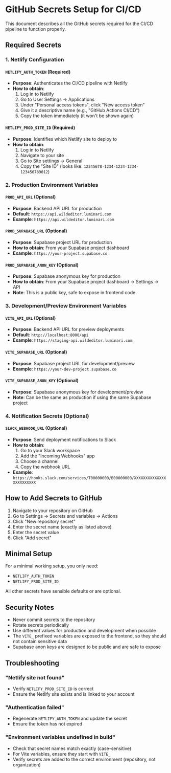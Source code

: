 # GitHub Secrets Setup for CI/CD

This document describes all the GitHub secrets required for the CI/CD pipeline to function properly.

## Required Secrets

### 1. Netlify Configuration

#### `NETLIFY_AUTH_TOKEN` (Required)
- **Purpose**: Authenticates the CI/CD pipeline with Netlify
- **How to obtain**:
  1. Log in to Netlify
  2. Go to User Settings → Applications
  3. Under "Personal access tokens", click "New access token"
  4. Give it a descriptive name (e.g., "GitHub Actions CI/CD")
  5. Copy the token immediately (it won't be shown again)

#### `NETLIFY_PROD_SITE_ID` (Required)
- **Purpose**: Identifies which Netlify site to deploy to
- **How to obtain**:
  1. Log in to Netlify
  2. Navigate to your site
  3. Go to Site settings → General
  4. Copy the "Site ID" (looks like: `12345678-1234-1234-1234-123456789012`)

### 2. Production Environment Variables

#### `PROD_API_URL` (Optional)
- **Purpose**: Backend API URL for production
- **Default**: `https://api.wildeditor.luminari.com`
- **Example**: `https://api.wildeditor.luminari.com`

#### `PROD_SUPABASE_URL` (Optional)
- **Purpose**: Supabase project URL for production
- **How to obtain**: From your Supabase project dashboard
- **Example**: `https://your-project.supabase.co`

#### `PROD_SUPABASE_ANON_KEY` (Optional)
- **Purpose**: Supabase anonymous key for production
- **How to obtain**: From your Supabase project dashboard → Settings → API
- **Note**: This is a public key, safe to expose in frontend code

### 3. Development/Preview Environment Variables

#### `VITE_API_URL` (Optional)
- **Purpose**: Backend API URL for preview deployments
- **Default**: `http://localhost:8000/api`
- **Example**: `https://staging-api.wildeditor.luminari.com`

#### `VITE_SUPABASE_URL` (Optional)
- **Purpose**: Supabase project URL for development/preview
- **Example**: `https://your-dev-project.supabase.co`

#### `VITE_SUPABASE_ANON_KEY` (Optional)
- **Purpose**: Supabase anonymous key for development/preview
- **Note**: Can be the same as production if using the same Supabase project

### 4. Notification Secrets (Optional)

#### `SLACK_WEBHOOK_URL` (Optional)
- **Purpose**: Send deployment notifications to Slack
- **How to obtain**:
  1. Go to your Slack workspace
  2. Add the "Incoming Webhooks" app
  3. Choose a channel
  4. Copy the webhook URL
- **Example**: `https://hooks.slack.com/services/T00000000/B00000000/XXXXXXXXXXXXXXXXXXXXXXXX`

## How to Add Secrets to GitHub

1. Navigate to your repository on GitHub
2. Go to Settings → Secrets and variables → Actions
3. Click "New repository secret"
4. Enter the secret name (exactly as listed above)
5. Enter the secret value
6. Click "Add secret"

## Minimal Setup

For a minimal working setup, you only need:
- `NETLIFY_AUTH_TOKEN`
- `NETLIFY_PROD_SITE_ID`

All other secrets have sensible defaults or are optional.

## Security Notes

- Never commit secrets to the repository
- Rotate secrets periodically
- Use different values for production and development when possible
- The `VITE_` prefixed variables are exposed to the frontend, so they should not contain sensitive data
- Supabase anon keys are designed to be public and are safe to expose

## Troubleshooting

### "Netlify site not found"
- Verify `NETLIFY_PROD_SITE_ID` is correct
- Ensure the Netlify site exists and is linked to your account

### "Authentication failed"
- Regenerate `NETLIFY_AUTH_TOKEN` and update the secret
- Ensure the token has not expired

### "Environment variables undefined in build"
- Check that secret names match exactly (case-sensitive)
- For Vite variables, ensure they start with `VITE_`
- Verify secrets are added to the correct environment (repository, not organization)